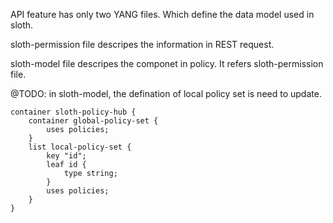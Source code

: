 API feature has only two YANG files.
Which define the data model used in sloth.

sloth-permission file descripes the information in REST request.

sloth-model file descripes the componet in policy.
It refers sloth-permission file. 

@TODO: in sloth-model, the defination of local policy set is need to update.

    container sloth-policy-hub {
        container global-policy-set {
            uses policies;
        }
        list local-policy-set {
            key "id";
            leaf id {
                type string;
            }
            uses policies;
        }
    }
